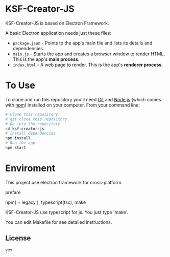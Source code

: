 # KSF-Creator-JS

KSF-Creator-JS is based on Electron Framework.

A basic Electron application needs just these files:

- `package.json` - Points to the app's main file and lists its details and dependencies.
- `main.js` - Starts the app and creates a browser window to render HTML. This is the app's **main process**.
- `index.html` - A web page to render. This is the app's **renderer process**.

# To Use

To clone and run this repository you'll need [Git](https://git-scm.com) and [Node.js](https://nodejs.org/en/download/) (which comes with [npm](http://npmjs.com)) installed on your computer. From your command line:

```bash
# Clone this repository
# git clone this repository. 
# Go into the repository
cd ksf-creator-js
# Install dependencies
npm install
# Run the app
npm start
```

# Enviroment

This project use electron framework for cross-platform.

prefare

npm( + legacy ), typescript(tsc), make

KSF-Creator-JS use typescript for js. You just type 'make'.

You can edit Makefile for see detailed instructions.


## License


???
